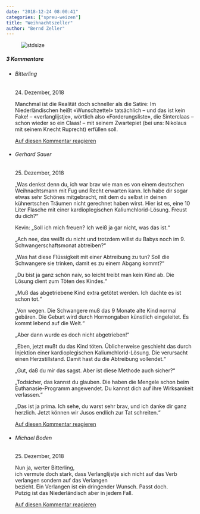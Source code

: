 ```yaml
---
date: "2018-12-24 08:00:41"
categories: ["spreu-weizen"]
title: "Weihnachtszeller"
author: "Bernd Zeller"
---
```



<figure>
<img src="https://www.publicomag.com/wp-content/uploads/2018/12/Bescherung-1320x925.jpg" alt=stdsize>
</figure>


<!--more-->
<h5 class="comments-h">
3 Kommentare </h5>
<ul class="commentlist">
<li class="comment even thread-even depth-1 clearfix" id="li-comment-7370">
<h6 class="author">Bitterling</h6> <span class="date">24. Dezember, 2018</span>



Manchmal ist die Realität doch schneller als die Satire: Im Niederländischen heißt «Wunschzettel» tatsächlich &#8211; und das ist kein Fake! &#8211; «verlanglijstje», wörtlich also «Forderungsliste», die Sinterclaas &#8211; schon wieder so ein Claas! &#8211; mit seinem Zwartepiet (bei uns: Nikolaus mit seinem Knecht Ruprecht) erfüllen soll.

<a rel="nofollow" class="comment-reply-link" href="#comment-7370" data-commentid="7370" data-postid="8029" data-belowelement="comment-7370" data-respondelement="respond" data-replyto="Antworte auf Bitterling" aria-label="Antworte auf Bitterling">Auf diesen Kommentar reagieren</a> 


</li>
<li class="comment odd alt thread-odd thread-alt depth-1 clearfix" id="li-comment-7400">
<h6 class="author">Gerhard Sauer</h6> <span class="date">25. Dezember, 2018</span>



„Was denkst denn du, ich war brav wie man es von einem deutschen Weihnachtsmann mit Fug und Recht erwarten kann. Ich habe dir sogar etwas sehr Schönes mitgebracht, mit dem du selbst in deinen kühnertschen Träumen nicht gerechnet haben wirst. Hier ist es, eine 10 Liter Flasche mit einer kardioplegischen Kaliumchlorid-Lösung. Freust du dich?“

Kevin: „Soll ich mich freuen? Ich weiß ja gar nicht, was das ist.“

„Ach nee, das weißt du nicht und trotzdem willst du Babys noch im 9. Schwangerschaftsmonat abtreiben?“

„Was hat diese Flüssigkeit mit einer Abtreibung zu tun? Soll die Schwangere sie trinken, damit es zu einem Abgang kommt?“

„Du bist ja ganz schön naiv, so leicht treibt man kein Kind ab. Die Lösung dient zum Töten des Kindes.“

„Muß das abgetriebene Kind extra getötet werden. Ich dachte es ist schon tot.“

„Von wegen. Die Schwangere muß das 9 Monate alte Kind normal gebären. Die Geburt wird durch Hormongaben künstlich eingeleitet. Es kommt lebend auf die Welt.“

„Aber dann wurde es doch nicht abgetrieben!“

„Eben, jetzt mußt du das Kind töten. Üblicherweise geschieht das durch Injektion einer kardioplegischen Kaliumchlorid-Lösung. Die verursacht einen Herzstillstand. Damit hast du die Abtreibung vollendet.“

„Gut, daß du mir das sagst. Aber ist diese Methode auch sicher?“

„Todsicher, das kannst du glauben. Die haben die Mengele schon beim Euthanasie-Programm angewendet. Du kannst dich auf ihre Wirksamkeit verlassen.“

„Das ist ja prima. Ich sehe, du warst sehr brav, und ich danke dir ganz herzlich. Jetzt können wir Jusos endlich zur Tat schreiten.“

<a rel="nofollow" class="comment-reply-link" href="#comment-7400" data-commentid="7400" data-postid="8029" data-belowelement="comment-7400" data-respondelement="respond" data-replyto="Antworte auf Gerhard Sauer" aria-label="Antworte auf Gerhard Sauer">Auf diesen Kommentar reagieren</a> 


</li>
<li class="comment even thread-even depth-1 clearfix" id="li-comment-7406">
<h6 class="author">Michael Boden</h6> <span class="date">25. Dezember, 2018</span>



Nun ja, werter Bitterling,<br>
ich vermute doch stark, dass Verlanglijstje sich nicht auf das Verb verlangen sondern auf das Verlangen<br>
bezieht. Ein Verlangen ist ein dringender Wunsch. Passt doch.<br>
Putzig ist das Niederländisch aber in jedem Fall.

<a rel="nofollow" class="comment-reply-link" href="#comment-7406" data-commentid="7406" data-postid="8029" data-belowelement="comment-7406" data-respondelement="respond" data-replyto="Antworte auf Michael Boden" aria-label="Antworte auf Michael Boden">Auf diesen Kommentar reagieren</a> 


</li>
</ul>
